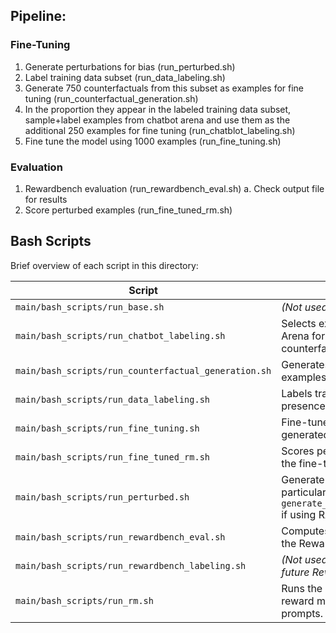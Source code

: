 ## Pipeline:


### Fine-Tuning

1. Generate perturbations for bias (run_perturbed.sh)
2. Label training data subset (run_data_labeling.sh)
3. Generate 750 counterfactuals from this subset as examples for fine tuning (run_counterfactual_generation.sh)
4. In the proportion they appear in the labeled training data subset, sample+label examples from chatbot arena and use them as the additional 250 examples for fine tuning (run_chatblot_labeling.sh)
5. Fine tune the model using 1000 examples (run_fine_tuning.sh)


### Evaluation

1. Rewardbench evaluation (run_rewardbench_eval.sh)
    a. Check output file for results
2. Score perturbed examples (run_fine_tuned_rm.sh) 


## Bash Scripts

Brief overview of each script in this directory:

| Script                             |                   Description                                                            |
|------------------------------------|------------------------------------------------------------------------------------------|
| `main/bash_scripts/run_base.sh`                      | *(Not used currently)*                                                 |
| `main/bash_scripts/run_chatbot_labeling.sh`          | Selects examples from Chatbot Arena for fine-tuning (with counterfactual examples). |
| `main/bash_scripts/run_counterfactual_generation.sh` | Generates counterfactual examples to probe for bias.                   |
| `main/bash_scripts/run_data_labeling.sh`             | Labels training examples for the presence of bias.                     |
| `main/bash_scripts/run_fine_tuning.sh`               | Fine-tunes the reward model on generated counterfactuals.              |
| `main/bash_scripts/run_fine_tuned_rm.sh`             | Scores perturbed inputs using the fine-tuned reward model.             |
| `main/bash_scripts/run_perturbed.sh`                 | Generate perturbations for a particular bias (modify prompt in `generate_perturbed_responses.py` if using RATE).                        |
| `main/bash_scripts/run_rewardbench_eval.sh`          | Computes evaluation metrics on the RewardBench benchmark.              |
| `main/bash_scripts/run_rewardbench_labeling.sh`      | *(Not used currently; reserved for future RewardBench labeling)*       |
| `main/bash_scripts/run_rm.sh`                        | Runs the base (un-fine-tuned) reward model on a set of prompts.        |
